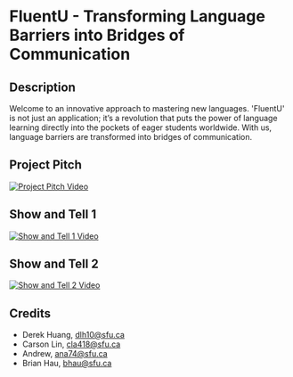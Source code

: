 # FluentU - Transforming Language Barriers into Bridges of Communication

## Description
Welcome to an innovative approach to mastering new languages. 'FluentU' is not just an application; it’s a revolution that puts the power of language learning directly into the pockets of eager students worldwide. With us, language barriers are transformed into bridges of communication.

## Project Pitch
[![Project Pitch Video](https://img.youtube.com/vi/UwDVhpc0Pis/0.jpg)](https://youtu.be/UwDVhpc0Pis)

## Show and Tell 1
[![Show and Tell 1 Video](https://img.youtube.com/vi/kLSDVlyxACQ/0.jpg)](https://www.youtube.com/watch?v=kLSDVlyxACQ) 

## Show and Tell 2
[![Show and Tell 2 Video](https://img.youtube.com/vi/Ev1QniKpEA0/0.jpg)](https://youtu.be/Ev1QniKpEA0) 





## Credits
- Derek Huang, [dlh10@sfu.ca](mailto:dlh10@sfu.ca)
- Carson Lin, [cla418@sfu.ca](mailto:cla418@sfu.ca)
- Andrew, [ana74@sfu.ca](mailto:ana75@sfu.ca)
- Brian Hau, [bhau@sfu.ca](mailto:bhau@sfu.ca)
